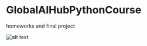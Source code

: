 # GlobalAIHubPythonCourse
homeworks and final project

![alt text](https://raw.githubusercontent.com/globalaihub/introduction-to-machine-learning/main/Decision%20Trees/img/logo.png)
